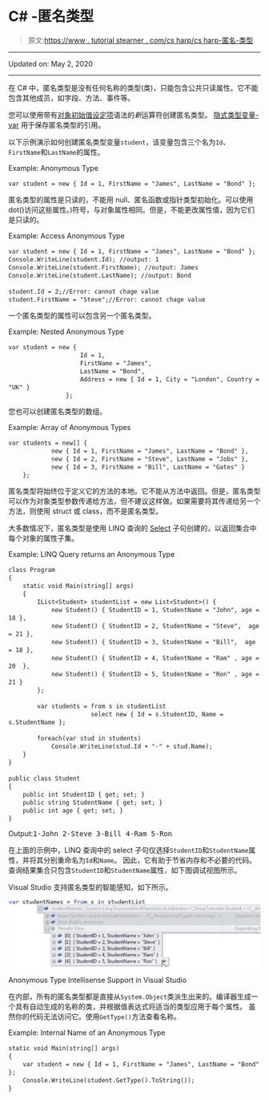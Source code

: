 # C# -匿名类型

> 原文:[https://www . tutorial stearner . com/cs harp/cs harp-匿名-类型](https://www.tutorialsteacher.com/csharp/csharp-anonymous-type)

* * *

Updated on: <time datetime="2020-05-02">May 2, 2020</time>

* * *

在 C# 中，匿名类型是没有任何名称的类型(类)，只能包含公共只读属性。它不能包含其他成员，如字段、方法、事件等。

您可以使用带有[对象初始值设定项](/csharp/csharp-object-initializer)语法的*新*运算符创建匿名类型。 [隐式类型变量- var](/csharp/csharp-var-implicit-typed-local-variable) 用于保存匿名类型的引用。

以下示例演示如何创建匿名类型变量`student`，该变量包含三个名为`Id`、`FirstName`和`LastName`的属性。

Example: Anonymous Type

```
var student = new { Id = 1, FirstName = "James", LastName = "Bond" }; 
```

匿名类型的属性是只读的，不能用 null、匿名函数或指针类型初始化。可以使用 dot()访问这些属性。)符号，与对象属性相同。但是，不能更改属性值，因为它们是只读的。

Example: Access Anonymous Type

```
var student = new { Id = 1, FirstName = "James", LastName = "Bond" };
Console.WriteLine(student.Id); //output: 1
Console.WriteLine(student.FirstName); //output: James
Console.WriteLine(student.LastName); //output: Bond

student.Id = 2;//Error: cannot chage value
student.FirstName = "Steve";//Error: cannot chage value 
```

一个匿名类型的属性可以包含另一个匿名类型。

Example: Nested Anonymous Type

```
var student = new { 
                    Id = 1, 
                    FirstName = "James", 
                    LastName = "Bond",
                    Address = new { Id = 1, City = "London", Country = "UK" }
                }; 
```

您也可以创建匿名类型的数组。

Example: Array of Anonymous Types

```
var students = new[] {
            new { Id = 1, FirstName = "James", LastName = "Bond" },
            new { Id = 2, FirstName = "Steve", LastName = "Jobs" },
            new { Id = 3, FirstName = "Bill", LastName = "Gates" }
    }; 
```

匿名类型将始终位于定义它的方法的本地。它不能从方法中返回。但是，匿名类型可以作为对象类型参数传递给方法，但不建议这样做。如果需要将其传递给另一个方法，则使用 struct 或 class，而不是匿名类型。

大多数情况下，匿名类型是使用 LINQ 查询的 [Select](/linq/linq-projection-operators) 子句创建的，以返回集合中每个对象的属性子集。

Example: LINQ Query returns an Anonymous Type

```
class Program
{
    static void Main(string[] args)
    {
        IList<Student> studentList = new List<Student>() { 
            new Student() { StudentID = 1, StudentName = "John", age = 18 },
            new Student() { StudentID = 2, StudentName = "Steve",  age = 21 },
            new Student() { StudentID = 3, StudentName = "Bill",  age = 18 },
            new Student() { StudentID = 4, StudentName = "Ram" , age = 20  },
            new Student() { StudentID = 5, StudentName = "Ron" , age = 21 } 
        };

        var students = from s in studentList
                       select new { Id = s.StudentID, Name = s.StudentName };

        foreach(var stud in students)
            Console.WriteLine(stud.Id + "-" + stud.Name);
    }
}

public class Student
{
    public int StudentID { get; set; }
    public string StudentName { get; set; }
    public int age { get; set; }
} 
```

Output:<samp>1-John
2-Steve
3-Bill
4-Ram
5-Ron</samp>

在上面的示例中，LINQ 查询中的 select 子句仅选择`StudentID`和`StudentName`属性，并将其分别重命名为`Id`和`Name`。 因此，它有助于节省内存和不必要的代码。 查询结果集合只包含`StudentID`和`StudentName`属性，如下图调试视图所示。

Visual Studio 支持匿名类型的智能感知，如下所示。

[![Anonymous Type in debug view](img/46f2ec778d72df003159abd575e39a12.png)](../../Content/images/csharp/anonymoustype-debugview.png) 

Anonymous Type Intellisense Support in Visual Studio



在内部，所有的匿名类型都是直接从`System.Object`类派生出来的。编译器生成一个具有自动生成的名称的类，并根据值表达式将适当的类型应用于每个属性。 虽然你的代码无法访问它。使用`GetType()`方法查看名称。

Example: Internal Name of an Anonymous Type

```
static void Main(string[] args)
{
    var student = new { Id = 1, FirstName = "James", LastName = "Bond" };
    Console.WriteLine(student.GetType().ToString());
} 
```
